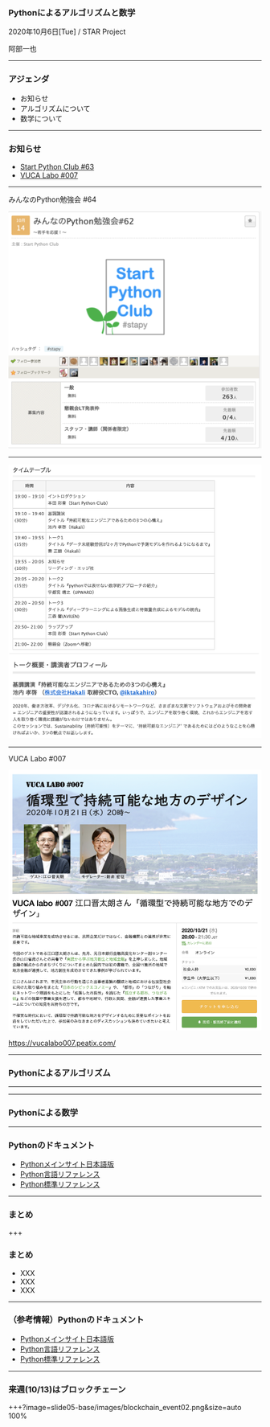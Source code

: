 ### Pythonによるアルゴリズムと数学

2020年10月6日[Tue] / STAR Project

阿部一也

---

### アジェンダ

* お知らせ
* アルゴリズムについて
* 数学について

---

### お知らせ

* [Start Python Club #63](https://startpython.connpass.com/)
* [VUCA Labo #007](https://startpython.connpass.com/)

---

みんなのPython勉強会 #64

<img src="slide05-base/images/stapy_64_1.png">

---

<img src="slide05-base/images/stapy_64_2.png">

---

VUCA Labo #007

<img src="slide05-base/images/vucalabo_007.png">

https://vucalabo007.peatix.com/

---

### Pythonによるアルゴリズム

---

---

### Pythonによる数学

---

### Pythonのドキュメント

* [Pythonメインサイト日本語版](https://www.python.jp/)
* [Python言語リファレンス](https://docs.python.org/ja/3/reference/index.html)
* [Python標準リファレンス](https://docs.python.org/ja/3/library/)
---

### まとめ

+++

### まとめ

* XXX
* XXX
* XXX

---

### （参考情報）Pythonのドキュメント

* [Pythonメインサイト日本語版](https://www.python.jp/)
* [Python言語リファレンス](https://docs.python.org/ja/3/reference/index.html)
* [Python標準リファレンス](https://docs.python.org/ja/3/library/)

---

### 来週(10/13)はブロックチェーン

+++?image=slide05-base/images/blockchain_event02.png&size=auto 100%
